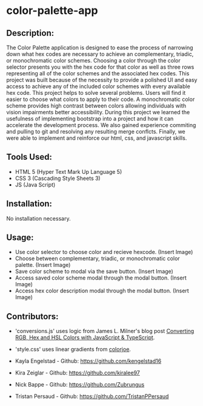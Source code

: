 # color-palette-app

## Description:
The Color Palette application is designed to ease the process of narrowing down what hex codes are necessary to achieve an complementary, triadic, or monochromatic
color schemes. Choosing a color through the color selector presents you with the hex code for that color as well as three rows representing all of the color schemes and the associated hex codes. This project was built because of the necessity to provide a polished UI and easy access to achieve any of the included color schemes with every available hex code. This project helps to solve several problems. Users will find it easier to choose what colors to apply to their code. A monochromatic color scheme provides high contrast between colors allowing individuals with vision impairments better accessibility. During this project we learned the usefulness of implementing bootstrap into a project and how it can accelerate the development process. We also gained experience commiting and pulling to git and resolving any resulting merge conflcts. Finally, we were able to implement and reinforce our html, css, and javascript skills.

## Tools Used:
* HTML 5 (Hyper Text Mark Up Language 5)
* CSS 3 (Cascading Style Sheets 3)
* JS (Java Script)

## Installation:
No installation necessary.

## Usage:
* Use color selector to choose color and recieve hexcode.
(Insert Image)
* Choose between complementary, triadic, or monochromatic color palette.
(Insert Image)
* Save color scheme to modal via the save button.
(Insert Image)
* Access saved color scheme modal through the modal button.
(Insert Image)
* Access hex color description modal through the modal button.
(Insert Image)

## Contributors:
* 'conversions.js' uses logic from James L. Milner's blog post [Converting RGB, Hex and HSL Colors with JavaScript & TypeScript](https://www.jameslmilner.com/posts/converting-rgb-hex-hsl-colors/).

* 'style.css' uses linear gradients from [colorjoe](https://github.com/bebraw/colorjoe/).

* Kayla Engelstad - Github: https://github.com/kengelstad16

* Kira Zeiglar - Github: https://github.com/kiralee97

* Nick Bappe - Github: https://github.com/Zubrungus

* Tristan Persaud - Github: https://github.com/TristanPPersaud